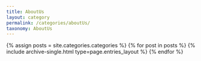 ```yaml
---
title: AboutUs
layout: category
permalink: /categories/aboutUs/
taxonomy: AboutUs
---
```


{% assign posts = site.categories.categories %}
 {% for post in posts %} {% include archive-single.html type=page.entries_layout %} {% endfor %}